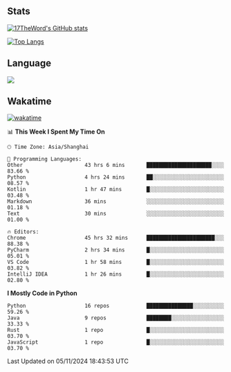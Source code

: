 ## Stats

[![17TheWord's GitHub stats](https://github-readme-stats.vercel.app/api?username=17TheWord&count_private=true&show_icons=true)](https://github.com/anuraghazra/github-readme-stats)

[![Top Langs](https://github-readme-stats.vercel.app/api/top-langs/?username=17TheWord&layout=compact&hide=html)](https://github.com/anuraghazra/github-readme-stats)

## Language

<img align="center" src="https://github-readme-stats-theword.vercel.app/api/wakatime?username=559772f0-9c03-4114-9e11-1b4b8b998e10&layout=compact&theme=dracula&hide_border=true">

## Wakatime

[![wakatime](https://wakatime.com/badge/user/559772f0-9c03-4114-9e11-1b4b8b998e10.svg)](https://wakatime.com/@559772f0-9c03-4114-9e11-1b4b8b998e10)

<!--START_SECTION:waka-->
📊 **This Week I Spent My Time On** 

```text
🕑︎ Time Zone: Asia/Shanghai

💬 Programming Languages: 
Other                    43 hrs 6 mins       █████████████████████░░░░   83.66 % 
Python                   4 hrs 24 mins       ██░░░░░░░░░░░░░░░░░░░░░░░   08.57 % 
Kotlin                   1 hr 47 mins        █░░░░░░░░░░░░░░░░░░░░░░░░   03.48 % 
Markdown                 36 mins             ░░░░░░░░░░░░░░░░░░░░░░░░░   01.18 % 
Text                     30 mins             ░░░░░░░░░░░░░░░░░░░░░░░░░   01.00 % 

🔥 Editors: 
Chrome                   45 hrs 32 mins      ██████████████████████░░░   88.38 % 
PyCharm                  2 hrs 34 mins       █░░░░░░░░░░░░░░░░░░░░░░░░   05.01 % 
VS Code                  1 hr 58 mins        █░░░░░░░░░░░░░░░░░░░░░░░░   03.82 % 
IntelliJ IDEA            1 hr 26 mins        █░░░░░░░░░░░░░░░░░░░░░░░░   02.80 % 
```

**I Mostly Code in Python** 

```text
Python                   16 repos            ███████████████░░░░░░░░░░   59.26 % 
Java                     9 repos             ████████░░░░░░░░░░░░░░░░░   33.33 % 
Rust                     1 repo              █░░░░░░░░░░░░░░░░░░░░░░░░   03.70 % 
JavaScript               1 repo              █░░░░░░░░░░░░░░░░░░░░░░░░   03.70 % 
```




 Last Updated on 05/11/2024 18:43:53 UTC
<!--END_SECTION:waka-->
